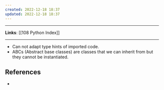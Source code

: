 ```yaml
---
created: 2022-12-18 18:37
updated: 2022-12-18 18:37
---
```

---
**Links**: [[108 Python Index]] 

---
- Can not adapt type hints of imported code.
- ABCs (Abstract base classes) are classes that we can inherit from but they cannot be instantiated.
## References
- 
